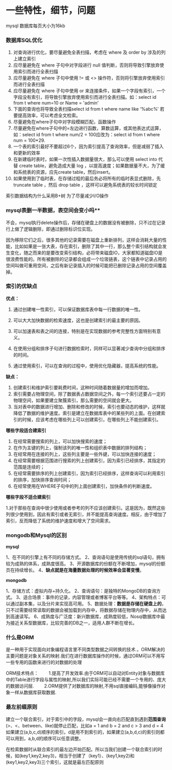 # 一些特性，细节，问题

mysql 数据库每页大小为16kb





### 数据库SQL优化

1. 对查询进行优化，要尽量避免全表扫描，考虑在 where 及 order by 涉及的列上建立索引
2. 应尽量避免在 where 子句中对字段进行 null 值判断，否则将导致引擎放弃使用索引而进行全表扫描
3. 应尽量避免在 where 子句中使用 != 或 <> 操作符，否则将引擎放弃使用索引而进行全表扫描
4. 应尽量避免在 where 子句中使用 or 来连接条件，如果一个字段有索引，一个字段没有索引，将导致引擎放弃使用索引而进行全表扫描。如：select id from t where num=10 or Name = 'admin'
5. 下面的查询也将导致全表扫描select id from t where name like ‘%abc%’   若要提高效率，可以考虑全文检索。
6. 尽量避免在where子句中对字段模糊匹配，函数操作
7. 尽量避免在where子句中的=左边进行函数，算数运算，或其他表达式运算，如：select id from t where num/2 = 100应改为：select id from t where num = 100*29. 
8. 一个表的索引最好不要超过6个，因为索引提高了查询效率，但是减弱了插入和更新的效率
9. 在新建临时表时，如果一次性插入数据量很大，那么可以使用 select into 代替 create table，避免造成大量 log ，以提高速度；如果数据量不大，为了缓和系统表的资源，应先create table，然后insert。
10. 如果使用到了临时表，在存储过程的最后务必将所有的临时表显式删除，先 truncate table ，然后 drop table ，这样可以避免系统表的较长时间锁定

索引数据结构为什么采用B+树     为了尽量减少I/O操作

### **mysql表删一半数据，表空间会变小吗****

不会，mysql执行delete操作后，存储在硬盘上的数据没有被删除，只不过在记录行上做了逻辑删除，即通过删除标识位实现。

因为移除它们之后，很多其他的记录需要在磁盘上重新排列，这样会消耗大量的性能，比如如果是一张大表，存在索引，删除了其中一行，那么整个索引结构就会发生变化，随之而来的是要改变索引结构，必将带来磁盘IO，大家都知道磁盘IO是很浪费性能的。所有被删除的记录都会组成一个垃圾链表，这个链表中记录占用的空间叫做可重用空间，之后有新记录插入的时候可能把已删除记录占用的空间覆盖掉。

### 索引的优缺点   

**优点：**    

1. 通过创建唯一性索引，可以保证数据库表中每一行数据的唯一性。     

2. 可以大大加快数据的检索速度，这也是创建索引的最主要的原因。     

3. 可以加速表和表之间的连接，特别是在实现数据的参考完整性方面特别有意义。    

4. 在使用分组和排序子句进行数据检索时，同样可以显著减少查询中分组和排序的时间。    

5. 通过使用索引，可以在查询的过程中，使用优化隐藏器，提高系统的性能。

 **缺点：**    

1. 创建索引和维护索引要耗费时间，这种时间随着数据量的增加而增加。     
2. 索引需要占物理空间，除了数据表占数据空间之外，每一个索引还要占一定的物理空间，如果要建立聚簇索引，那么需要的空间就会更大。     
3. 当对表中的数据进行增加、删除和修改的时候，索引也要动态的维护，这样就降低了数据的维护速度。索引是建立在数据库表中的某些列的上面。在创建索引的时候，应该考虑在哪些列上可以创建索引，在哪些列上不能创建索引。

 **哪些字段适合建索引**    

1. 在经常需要搜索的列上，可以加快搜索的速度；     
2. 在作为主键的列上，强制该列的唯一性和组织表中数据的排列结构；    
3. 在经常用在连接的列上，这些列主要是一些外键，可以加快连接的速度；    
4. 在经常需要根据范围进行搜索的列上创建索引，因为索引已经排序，其指定的范围是连续的；     
5. 在经常需要排序的列上创建索引，因为索引已经排序，这样查询可以利用索引的排序，加快排序查询时间；     
6. 在经常使用在WHERE子句中的列上面创建索引，加快条件的判断速度。 

**哪些字段不适合建索引**     

1.对于那些在查询中很少使用或者参考的列不应该创建索引。这是因为，既然这些列很少使用到，因此有索引或者无索引，并不能提高查询速度。相反，由于增加了索引，反而降低了系统的维护速度和增大了空间需求。

### mongodb和Mysql的区别

**mysql**

1、在不同的引擎上有不同的存储方式。
 2、查询语句是使用传统的sql语句，拥有较为成熟的体系，成熟度很高。
 3、开源数据库的份额在不断增加，mysql的份额页在持续增长。
 4、**缺点就是在海量数据处理的时候效率会显著变慢**。

**mongodb**

1、存储方式：虚拟内存+持久化。
 2、查询语句：是独特的MongoDB的查询方式。
 3、适合场景：事件的记录，内容管理或者博客平台等等。
 4、架构特点：可以通过副本集，以及分片来实现高可用。
 5、数据处理：**数据是存储在硬盘上的**，只不过需要经常读取的数据会被加载到内存中，将数据存储在物理内存中，从而达到高速读写。
 6、成熟度与广泛度：新兴数据库，成熟度较低，Nosql数据库中最为接近关系型数据库，比较完善的DB之一，适用人群不断在增长。

### 什么是ORM

是一种用于实现面向对象编程语言里不同类型数据之间转换的技术.，ORM解决的主要问题是对象关系的映射.我们在进行数据库操作的时候，通过ORM可以不用写一些专用的函数来进行的对数据的处理

ORM技术特点：
　　1.提高了开发效率.由于ORM可以自动对Entity对象与数据库中的Table进行字段与属性的映射,所以我们实际可能已经不需要一个专用的、庞大的数据访问层.
　　2.ORM提供了对数据库的映射,不用sql直接编码,能够像操作对象一样从数据库获取数据.

### 最左前缀原则

建立一个联合索引，对于索引中的字段，mysql会一直向右匹配直到遇到**范围查询**(>、<、between、like)就停止匹配，比如a = 1 and b = 2 and c > 3 and d = 4 如果建立(a,b,c,d)顺序的索引，d是用不到索引的，如果建立(a,b,d,c)的索引则都可以用到，a,b,d的顺序可以任意调整。

在检索数据时从联合索引的最左边开始匹配。所以当我们创建一个联合索引的时候，如(key1,key2,key3)，相当于创建了（key1）、(key1,key2)和(key1,key2,key3)三个索引，这就是最左匹配原则

